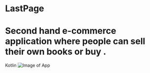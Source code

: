 # LastPage
# Second hand e-commerce application where people can sell their own books or buy .
Kotlin
![Image of App](https://i.imgur.com/dp0xeCp.png)

